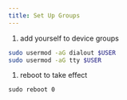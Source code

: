 ```yaml
---
title: Set Up Groups
---
```


1. add yourself to device groups

```bash
sudo usermod -aG dialout $USER
sudo usermod -aG tty $USER
```

1. reboot to take effect

```
sudo reboot 0
```